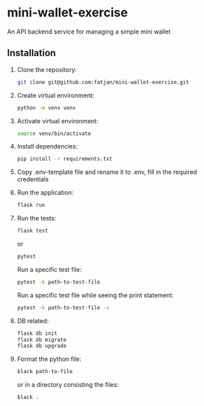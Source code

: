 # mini-wallet-exercise
An API backend service for managing a simple mini wallet


## Installation

1. Clone the repository:

    ```bash
    git clone git@github.com:fatjan/mini-wallet-exercise.git
    ```

2. Create virtual environment:
    ```bash
    python -m venv venv
    ```

3. Activate virtual environment:
    ```bash
    source venv/bin/activate
    ```

4. Install dependencies:
    ```bash
    pip install -r requirements.txt
    ```

5. Copy .env-template file and rename it to .env, fill in the required credentials

6. Run the application:
    ```bash
    flask run
    ```

7. Run the tests:
    ```bash
    flask test
    ```
    or 
    ```bash
    pytest
    ```
    Run a specific test file:
    ```bash
    pytest -k path-to-test-file
    ```
    Run a specific test file while seeing the print statement:
    ```bash
    pytest -k path-to-test-file -s
    ```

8. DB related:
    ```bash
    flask db init
    flask db migrate
    flask db upgrade
    ```

9. Format the python file:
    ```bash
    black path-to-file
    ```

    or in a directory consisting the files:
    ```bash
    black .
    ```